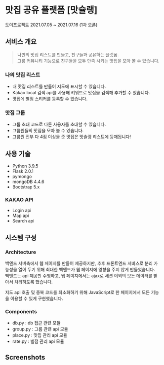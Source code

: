 # 맛집 공유 플랫폼 [맛슐랭]  
토이프로젝트 2021.07.05 ~ 2021.07.16 (1차 오픈)

## 서비스 개요
> 나만의 맛집 리스트를 만들고, 친구들과 공유하는 플랫폼.   
> 그룹 커뮤니티 기능으로 친구들을 모두 만족 시키는 맛집을 모아 볼 수 있습니다.
  
### 나의 맛집 리스트
- 내 맛집 리스트를 만들어 지도에 표시할 수 있습니다.
- Kakao local 검색 api를 사용해 키워드로 맛집을 검색해 추가할 수 있습니다.
- 맛집에 별점 스티커를 등록할 수 있습니다.

### 맛집 그룹
- 그룹 초대 코드로 다른 사용자를 초대할 수 있습니다.
- 그룹원들의 맛집을 모아 볼 수 있습니다.
- 그룹원 전부 다 4점 이상을 준 맛집은 맛슐랭 리스트에 등재됩니다!

## 사용 기술
- Python 3.9.5
- Flask 2.0.1
- pymongo 
- mongoDB 4.4.6
- Bootstrap 5.x

### KAKAO API
- Login api
- Map api
- Search api

## 시스템 구성
### Architecture
백엔드 서버측에서 웹 페이지를 만들어 제공하지만, 추후 프론트엔드 서비스로 분리 가능성을 열어 두기 위해 최대한 백엔드가 웹 페이지에 영향을 주지 않게 만들었습니다.  
백엔드는 api 제공만 수행하고, 웹 페이지에서는 ajax로 세션 이외의 모든 데이터를 받아서 처리하도록 했습니다. 

지도 api 호출 및 중복 코드를 최소화하기 위해 JavaScript로 한 페이지에서 모든 기능을 이용할 수 있게 구현했습니다.

### Components
- db.py : db 접근 관련 모듈
- group.py : 그룹 관련 api 모듈
- place.py : 맛집 관리 api 모듈
- rate.py : 별점 관리 api 모듈

## Screenshots


